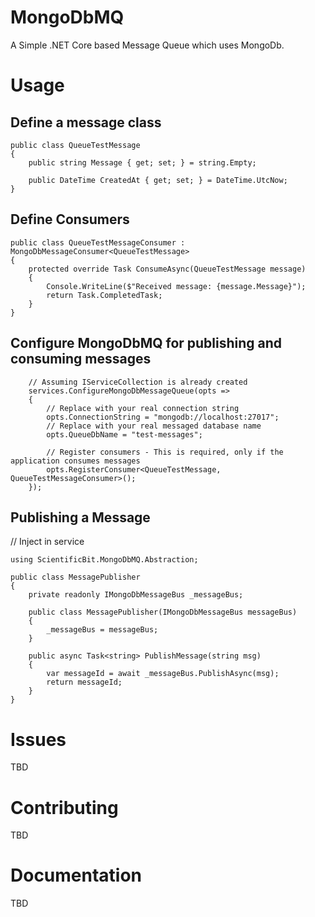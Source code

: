 # MongoDbMQ

A Simple .NET Core based Message Queue which uses MongoDb.

# Usage

## Define a message class

```
public class QueueTestMessage
{
    public string Message { get; set; } = string.Empty;

    public DateTime CreatedAt { get; set; } = DateTime.UtcNow;
}
```

## Define Consumers

```
public class QueueTestMessageConsumer : MongoDbMessageConsumer<QueueTestMessage>
{
    protected override Task ConsumeAsync(QueueTestMessage message)
    {
        Console.WriteLine($"Received message: {message.Message}");
        return Task.CompletedTask;
    }
}
```

## Configure MongoDbMQ for publishing and consuming messages

```
    // Assuming IServiceCollection is already created
    services.ConfigureMongoDbMessageQueue(opts =>
    {
        // Replace with your real connection string
        opts.ConnectionString = "mongodb://localhost:27017";
        // Replace with your real messaged database name
        opts.QueueDbName = "test-messages";

        // Register consumers - This is required, only if the application consumes messages
        opts.RegisterConsumer<QueueTestMessage, QueueTestMessageConsumer>();
    });
```

## Publishing a Message

// Inject in service

```
using ScientificBit.MongoDbMQ.Abstraction;

public class MessagePublisher
{
    private readonly IMongoDbMessageBus _messageBus;

    public class MessagePublisher(IMongoDbMessageBus messageBus)
    {
        _messageBus = messageBus;
    }

    public async Task<string> PublishMessage(string msg)
    {
        var messageId = await _messageBus.PublishAsync(msg);
        return messageId;
    }
}

```

# Issues

TBD

# Contributing

TBD

# Documentation

TBD
